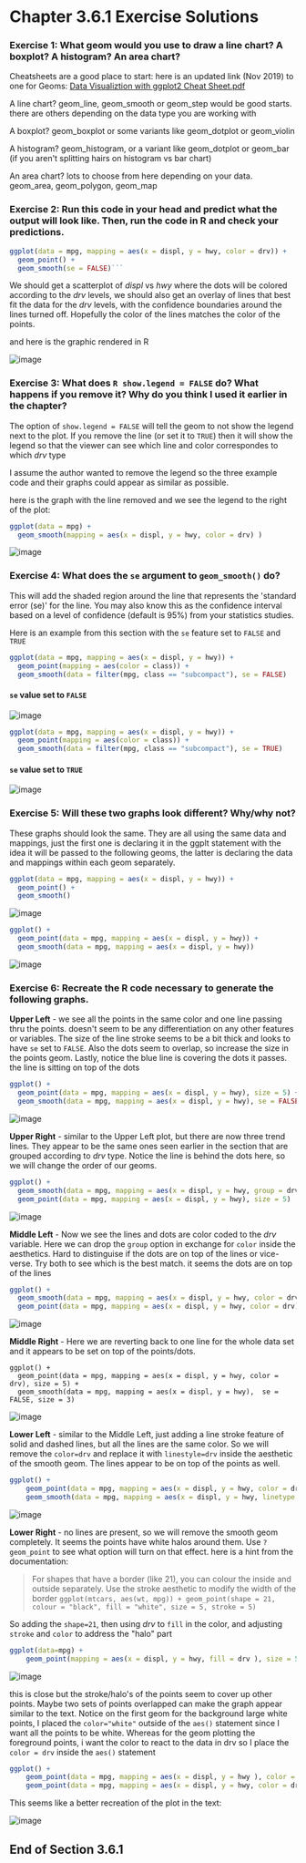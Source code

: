 # Chapter 3.6.1 Exercise Solutions #


### Exercise 1: What geom would you use to draw a line chart? A boxplot? A histogram? An area chart?

Cheatsheets are a good place to start:  here is an updated link (Nov 2019) to one for Geoms:  [Data Visualiztion with ggplot2 Cheat Sheet.pdf](https://rstudio.com/wp-content/uploads/2015/03/ggplot2-cheatsheet.pdf)

A line chart?  geom_line, geom_smooth or geom_step would be good starts.  there are others depending on the data type you are working with

A boxplot?  geom_boxplot or some variants like geom_dotplot or geom_violin

A histogram?  geom_histogram, or a variant like geom_dotplot or geom_bar (if you aren't splitting hairs on histogram vs bar chart)

An area chart?  lots to choose from here depending on your data.  geom_area, geom_polygon, geom_map

### Exercise 2: Run this code in your head and predict what the output will look like. Then, run the code in R and check your predictions. 
```R
ggplot(data = mpg, mapping = aes(x = displ, y = hwy, color = drv)) + 
  geom_point() + 
  geom_smooth(se = FALSE)```
```
We should get a scatterplot of *displ* vs *hwy* where the dots will be colored according to the *drv* levels, we should also get an overlay of lines that best fit the data for the *drv* levels, with the confidence boundaries around the lines turned off.  Hopefully the color of the lines matches the color of the points.

and here is the graphic rendered in R

![image](/images/Exercise3.6.1.1.png)

### Exercise 3: What does `R show.legend = FALSE` do? What happens if you remove it? Why do you think I used it earlier in the chapter?

The option of `show.legend = FALSE` will tell the geom to not show the legend next to the plot.  If you remove the line (or set it to `TRUE`) then it will show the legend so that the viewer can see which line and color correspondes to which *drv* type

I assume the author wanted to remove the legend so the three example code and their graphs could appear as similar as possible.

here is the graph with the line removed and we see the legend to the right of the plot:

```R
ggplot(data = mpg) +
  geom_smooth(mapping = aes(x = displ, y = hwy, color = drv) )
```

![image](/images/Exercise3.6.1.3a.png)

### Exercise 4: What does the `se` argument to `geom_smooth()` do?

This will add the shaded region around the line that represents the 'standard error (se)' for the line.  You may also know this as the confidence interval based on a level of confidence (default is 95%) from your statistics studies.  

Here is an example from this section with the `se` feature set to `FALSE` and `TRUE`
```R
ggplot(data = mpg, mapping = aes(x = displ, y = hwy)) + 
  geom_point(mapping = aes(color = class)) + 
  geom_smooth(data = filter(mpg, class == "subcompact"), se = FALSE)
```
#### `se` value set to `FALSE`
![image](/images/Exercise3.6.1.4a.png)

```R
ggplot(data = mpg, mapping = aes(x = displ, y = hwy)) + 
  geom_point(mapping = aes(color = class)) + 
  geom_smooth(data = filter(mpg, class == "subcompact"), se = TRUE)
```
#### `se` value set to `TRUE`
![image](/images/Exercise3.6.1.4b.png)

### Exercise 5: Will these two graphs look different? Why/why not?

These graphs should look the same.  They are all using the same data and mappings, just the first one is declaring it in the ggplt statement with the idea it will be passed to the following geoms, the latter is declaring the data and mappings within each geom separately.
```R
ggplot(data = mpg, mapping = aes(x = displ, y = hwy)) + 
  geom_point() + 
  geom_smooth()
```
![image](/images/Exercise3.6.1.5a.png)

```R
ggplot() + 
  geom_point(data = mpg, mapping = aes(x = displ, y = hwy)) + 
  geom_smooth(data = mpg, mapping = aes(x = displ, y = hwy))
```

![image](/images/Exercise3.6.1.5b.png)


### Exercise 6: Recreate the R code necessary to generate the following graphs.

**Upper Left** - we see all the points in the same color and one line passing thru the points.  doesn't seem to be any differentiation on any other features or variables.  The size of the line stroke seems to be a bit thick and looks to have `se` set to `FALSE`.  Also the dots seem to overlap, so increase the size in the points geom.  Lastly, notice the blue line is covering the dots it passes.  the line is sitting on top of the dots

```R
ggplot() + 
  geom_point(data = mpg, mapping = aes(x = displ, y = hwy), size = 5) + 
  geom_smooth(data = mpg, mapping = aes(x = displ, y = hwy), se = FALSE, size = 3)
```
![image](/images/Exercise3.6.1.6a.png)

**Upper Right** - similar to the Upper Left plot, but there are now three trend lines.  They appear to be the same ones seen earlier in the section that are grouped according to *drv* type.  Notice the line is behind the dots here, so we will change the order of our geoms.

```R
ggplot() + 
  geom_smooth(data = mpg, mapping = aes(x = displ, y = hwy, group = drv),  se = FALSE, size = 3) +
  geom_point(data = mpg, mapping = aes(x = displ, y = hwy), size = 5) 
  ```
![image](/images/Exercise3.6.1.6b.png)

**Middle Left** - Now we see the lines and dots are color coded to the *drv* variable. Here we can drop the `group` option in exchange for `color` inside the aesthetics.  Hard to distinguise if the dots are on top of the lines or vice-verse.  Try both to see which is the best match.   it seems the dots are on top of the lines

```R
ggplot() + 
  geom_smooth(data = mpg, mapping = aes(x = displ, y = hwy, color = drv),  se=FALSE, size = 3)+
  geom_point(data = mpg, mapping = aes(x = displ, y = hwy, color = drv), size = 5) 
```

![image](/images/Exercise3.6.1.6c.png)

**Middle Right** - Here we are reverting back to one line for the whole data set and it appears to be set on top of the points/dots.

```
ggplot() + 
  geom_point(data = mpg, mapping = aes(x = displ, y = hwy, color = drv), size = 5) +
  geom_smooth(data = mpg, mapping = aes(x = displ, y = hwy),  se = FALSE, size = 3)
```  

![image](/images/Exercise3.6.1.6d.png)


**Lower Left** - similar to the Middle Left, just adding a line stroke feature of solid and dashed lines, but all the lines are the same color.  So we will remove the `color=drv` and replace it with `linestyle=drv` inside the aesthetic of the smooth geom.  The lines appear to be on top of the points as well.

```R
ggplot() + 
    geom_point(data = mpg, mapping = aes(x = displ, y = hwy, color = drv ), size = 5) +
    geom_smooth(data = mpg, mapping = aes(x = displ, y = hwy, linetype = drv),  se = FALSE, size = 3)
 ```

![image](/images/Exercise3.6.1.6e.png)

**Lower Right** - no lines are present, so we will remove the smooth geom completely.  It seems the points have white halos around them. Use `?geom_point` to see what option will turn on that effect.  here is a hint from the documentation:

  > For shapes that have a border (like 21), you can colour the inside and
  > outside separately. Use the stroke aesthetic to modify the width of the
  > border
  > `ggplot(mtcars, aes(wt, mpg)) +
  >  geom_point(shape = 21, colour = "black", fill = "white", size = 5, stroke = 5)`

So adding the `shape=21`, then using *drv* to `fill` in the color, and adjusting `stroke` and `color` to address the "halo" part
```R
ggplot(data=mpg) + 
    geom_point(mapping = aes(x = displ, y = hwy, fill = drv ), size = 5, color="white", stroke = 2, shape=21)
```
![image](/images/Exercise3.6.1.6f.png)


this is close but the stroke/halo's of the points seem to cover up other points.  Maybe two sets of points overlapped can make the graph appear similar to the text.  Notice on the first geom for the background large white points, I placed the `color="white"` outside of the `aes()` statement since I want all the points to be white.  Whereas for the geom plotting the foreground points, i want the color to react to the data in drv so I place the `color = drv` inside the `aes()` statement

```R
ggplot() + 
    geom_point(data = mpg, mapping = aes(x = displ, y = hwy ), color = "white",  size = 10) +
    geom_point(data = mpg, mapping = aes(x = displ, y = hwy, color = drv ), size = 5)
```

This seems like a better recreation of the plot in the text:

![image](/images/Exercise3.6.1.6g.png)

## End of Section 3.6.1
